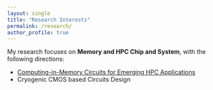 ```yaml
---
layout: single
title: "Research Interests"
permalink: /research/
author_profile: true
---
```


My research focuses on **Memory and HPC Chip and System**, with the following directions:
* [Computing-in-Memory Circuits for Emerging HPC Applications](#computing-in-memory-architecture-for-emerging-ai-applications)
* Cryogenic CMOS based Circuits Design